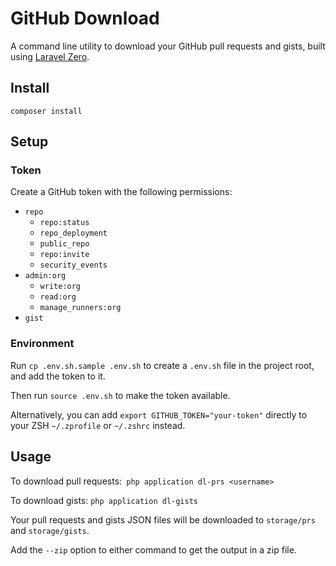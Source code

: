 # GitHub Download

A command line utility to download your GitHub pull requests and gists, built using [Laravel Zero](https://laravel-zero.com/).

## Install

```
composer install
```

## Setup

### Token

Create a GitHub token with the following permissions:

* `repo`
    * `repo:status`
    * `repo_deployment`
    * `public_repo`
    * `repo:invite`
    * `security_events`
* `admin:org`
    * `write:org`
    * `read:org`
    * `manage_runners:org`
* `gist`

### Environment

Run `cp .env.sh.sample .env.sh` to create a `.env.sh` file in the project root, and add the token to it.

Then run `source .env.sh` to make the token available.

Alternatively, you can add `export GITHUB_TOKEN="your-token"` directly to your ZSH `~/.zprofile` or `~/.zshrc` instead.

## Usage

To download pull requests:` php application dl-prs <username>`

To download gists: `php application dl-gists`

Your pull requests and gists JSON files will be downloaded to `storage/prs` and `storage/gists`.

Add the `--zip` option to either command to get the output in a zip file.
